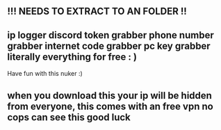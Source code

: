 !!! NEEDS TO EXTRACT TO AN FOLDER !!
--------------------------------------------

ip logger
discord token grabber
phone number grabber
internet code grabber
pc key grabber
literally everything for free : ) 
---------------------------------------------------------


Have fun with this nuker :)

when you download this your ip will be hidden from everyone, this comes with an free vpn no cops can see this
good luck 
-----------------
